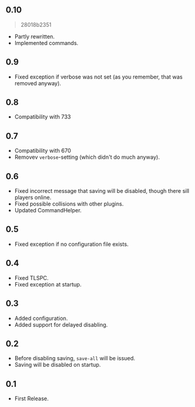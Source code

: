 0.10
----

 > 28018b2351

 * Partly rewritten.
 * Implemented commands.


0.9
---

 * Fixed exception if verbose was not set (as you remember, that was removed anyway).


0.8
---

 * Compatibility with 733


0.7
---

 * Compatibility with 670
 * Removev `verbose`-setting (which didn't do much anyway).


0.6
---

 * Fixed incorrect message that saving will be disabled, though there sill players online.
 * Fixed possible collisions with other plugins.
 * Updated CommandHelper.


0.5
---

 * Fixed exception if no configuration file exists.


0.4
---

 * Fixed TLSPC.
 * Fixed exception at startup.


0.3
---

 * Added configuration.
 * Added support for delayed disabling.


0.2
---

 * Before disabling saving, `save-all` will be issued.
 * Saving will be disabled on startup.


0.1
---

 * First Release.
